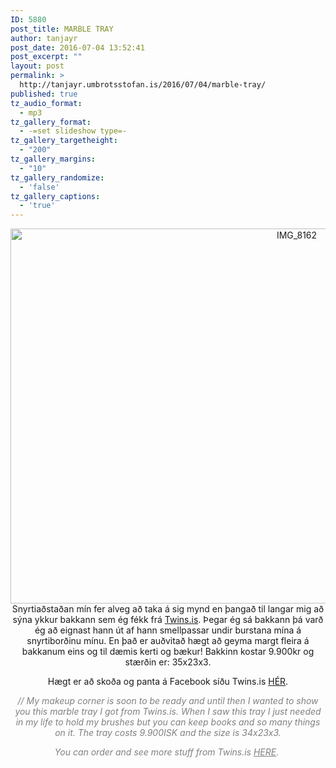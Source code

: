 ```yaml
---
ID: 5880
post_title: MARBLE TRAY
author: tanjayr
post_date: 2016-07-04 13:52:41
post_excerpt: ""
layout: post
permalink: >
  http://tanjayr.umbrotsstofan.is/2016/07/04/marble-tray/
published: true
tz_audio_format:
  - mp3
tz_gallery_format:
  - -=set slideshow type=-
tz_gallery_targetheight:
  - "200"
tz_gallery_margins:
  - "10"
tz_gallery_randomize:
  - 'false'
tz_gallery_captions:
  - 'true'
---
```

<p style="text-align: center;"><img class="aligncenter size-large wp-image-5888" src="http://www.tanjayr.com/wp-content/uploads/2016/07/IMG_8162-1024x683.jpg" alt="IMG_8162" width="900" height="600" />Snyrtiaðstaðan mín fer alveg að taka á sig mynd en þangað til langar mig að sýna ykkur bakkann sem ég fékk frá <a href="https://www.facebook.com/Twinsis-478494949007855/?fref=ts" target="_blank">Twins.is</a>. Þegar ég sá bakkann þá varð ég að eignast hann út af hann smellpassar undir burstana mína á snyrtiborðinu mínu. En það er auðvitað hægt að geyma margt fleira á bakkanum eins og til dæmis kerti og bækur! Bakkinn kostar 9.900kr og stærðin er: 35x23x3.</p>
<p style="text-align: center;">Hægt er að skoða og panta á Facebook síðu Twins.is <a href="https://www.facebook.com/Twinsis-478494949007855/?fref=ts" target="_blank">HÉR</a>.</p>
<p style="text-align: center;"><em><span style="color: #808080;">// My makeup corner is soon to be ready and until then I wanted to show you this marble tray I got from Twins.is. When I saw this tray I just needed in my life to hold my brushes but you can keep books and so many things on it. The tray costs 9.900ISK and the size is 34x23x3.</span></em></p>
<p style="text-align: center;"><em><span style="color: #808080;">You can order and see more stuff from Twins.is <a style="color: #808080;" href="https://www.facebook.com/Twinsis-478494949007855/?fref=ts" target="_blank">HERE</a>. </span></em></p>